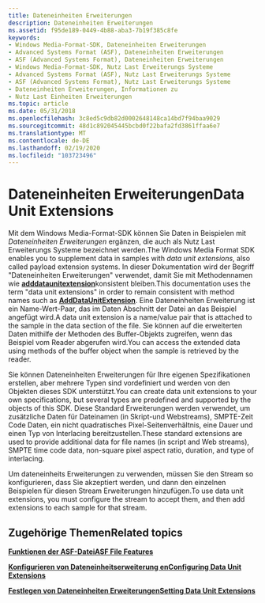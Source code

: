 ```yaml
---
title: Dateneinheiten Erweiterungen
description: Dateneinheiten Erweiterungen
ms.assetid: f95de189-0449-4b88-aba3-7b19f385c8fe
keywords:
- Windows Media-Format-SDK, Dateneinheiten Erweiterungen
- Advanced Systems Format (ASF), Dateneinheiten Erweiterungen
- ASF (Advanced Systems Format), Dateneinheiten Erweiterungen
- Windows Media-Format-SDK, Nutz Last Erweiterungs Systeme
- Advanced Systems Format (ASF), Nutz Last Erweiterungs Systeme
- ASF (Advanced Systems Format), Nutz Last Erweiterungs Systeme
- Dateneinheiten Erweiterungen, Informationen zu
- Nutz Last Einheiten Erweiterungen
ms.topic: article
ms.date: 05/31/2018
ms.openlocfilehash: 3c8ed5c9db82d0002648148ca14bd7f94baa9029
ms.sourcegitcommit: 48d1c892045445bcbd0f22bafa2fd3861ffaa6e7
ms.translationtype: MT
ms.contentlocale: de-DE
ms.lasthandoff: 02/19/2020
ms.locfileid: "103723496"
---
```

# <a name="data-unit-extensions"></a><span data-ttu-id="3cfc7-111">Dateneinheiten Erweiterungen</span><span class="sxs-lookup"><span data-stu-id="3cfc7-111">Data Unit Extensions</span></span>

<span data-ttu-id="3cfc7-112">Mit dem Windows Media-Format-SDK können Sie Daten in Beispielen mit *Dateneinheiten Erweiterungen* ergänzen, die auch als Nutz Last Erweiterungs Systeme bezeichnet werden.</span><span class="sxs-lookup"><span data-stu-id="3cfc7-112">The Windows Media Format SDK enables you to supplement data in samples with *data unit extensions*, also called payload extension systems.</span></span> <span data-ttu-id="3cfc7-113">In dieser Dokumentation wird der Begriff "Dateneinheiten Erweiterungen" verwendet, damit Sie mit Methodennamen wie [**adddataunitextension**](/previous-versions/windows/desktop/api/Wmsdkidl/nf-wmsdkidl-iwmstreamconfig2-adddataunitextension)konsistent bleiben.</span><span class="sxs-lookup"><span data-stu-id="3cfc7-113">This documentation uses the term "data unit extensions" in order to remain consistent with method names such as [**AddDataUnitExtension**](/previous-versions/windows/desktop/api/Wmsdkidl/nf-wmsdkidl-iwmstreamconfig2-adddataunitextension).</span></span> <span data-ttu-id="3cfc7-114">Eine Dateneinheiten Erweiterung ist ein Name-Wert-Paar, das im Daten Abschnitt der Datei an das Beispiel angefügt wird.</span><span class="sxs-lookup"><span data-stu-id="3cfc7-114">A data unit extension is a name/value pair that is attached to the sample in the data section of the file.</span></span> <span data-ttu-id="3cfc7-115">Sie können auf die erweiterten Daten mithilfe der Methoden des Buffer-Objekts zugreifen, wenn das Beispiel vom Reader abgerufen wird.</span><span class="sxs-lookup"><span data-stu-id="3cfc7-115">You can access the extended data using methods of the buffer object when the sample is retrieved by the reader.</span></span>

<span data-ttu-id="3cfc7-116">Sie können Dateneinheiten Erweiterungen für Ihre eigenen Spezifikationen erstellen, aber mehrere Typen sind vordefiniert und werden von den Objekten dieses SDK unterstützt.</span><span class="sxs-lookup"><span data-stu-id="3cfc7-116">You can create data unit extensions to your own specifications, but several types are predefined and supported by the objects of this SDK.</span></span> <span data-ttu-id="3cfc7-117">Diese Standard Erweiterungen werden verwendet, um zusätzliche Daten für Dateinamen (in Skript-und Webstreams), SMPTE-Zeit Code Daten, ein nicht quadratisches Pixel-Seitenverhältnis, eine Dauer und einen Typ von Interlacing bereitzustellen.</span><span class="sxs-lookup"><span data-stu-id="3cfc7-117">These standard extensions are used to provide additional data for file names (in script and Web streams), SMPTE time code data, non-square pixel aspect ratio, duration, and type of interlacing.</span></span>

<span data-ttu-id="3cfc7-118">Um dateneinheits Erweiterungen zu verwenden, müssen Sie den Stream so konfigurieren, dass Sie akzeptiert werden, und dann den einzelnen Beispielen für diesen Stream Erweiterungen hinzufügen.</span><span class="sxs-lookup"><span data-stu-id="3cfc7-118">To use data unit extensions, you must configure the stream to accept them, and then add extensions to each sample for that stream.</span></span>

## <a name="related-topics"></a><span data-ttu-id="3cfc7-119">Zugehörige Themen</span><span class="sxs-lookup"><span data-stu-id="3cfc7-119">Related topics</span></span>

<dl> <dt>

[<span data-ttu-id="3cfc7-120">**Funktionen der ASF-Datei**</span><span class="sxs-lookup"><span data-stu-id="3cfc7-120">**ASF File Features**</span></span>](asf-file-features.md)
</dt> <dt>

[<span data-ttu-id="3cfc7-121">**Konfigurieren von Dateneinheitserweiterung en**</span><span class="sxs-lookup"><span data-stu-id="3cfc7-121">**Configuring Data Unit Extensions**</span></span>](configuring-data-unit-extensions.md)
</dt> <dt>

[<span data-ttu-id="3cfc7-122">**Festlegen von Dateneinheiten Erweiterungen**</span><span class="sxs-lookup"><span data-stu-id="3cfc7-122">**Setting Data Unit Extensions**</span></span>](setting-data-unit-extensions.md)
</dt> </dl>

 

 




